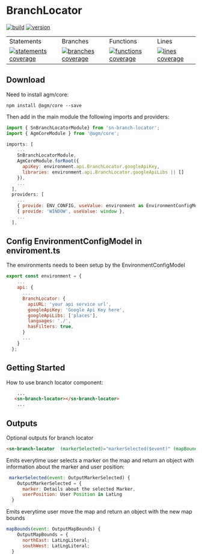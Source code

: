 # BranchLocator


<a href="https://nexus.devops.blue4sky.com/" rel="nofollow"><img id="Build" src="https://img.shields.io/badge/Build-OK-green.svg" alt="build"></a>
<a href="https://nexus.devops.blue4sky.com/" rel="nofollow"><img id="Version" src="https://img.shields.io/badge/Version-0.8.0-green.svg" alt="version"></a>

<table id="Coverage">
<tr><td>Statements</td><td>Branches</td><td>Functions</td><td>Lines</td></tr>
<tr>
<td>
<a href="https://nexus.devops.blue4sky.com/" rel="nofollow"><img id="Statements" src="https://img.shields.io/badge/Coverage-91.98%25-green.svg" alt="statements coverage"></a>
</td>
<td>
<a href="https://nexus.devops.blue4sky.com/" rel="nofollow"><img id="Branches" src="https://img.shields.io/badge/Coverage-80.75%25-green.svg" alt="branches coverage"></a>
</td>
<td>
<a href="https://nexus.devops.blue4sky.com/" rel="nofollow"><img id="Functions" src="https://img.shields.io/badge/Coverage-88.76%25-green.svg" alt="functions coverage"></a>
</td>
<td>
<a href="https://nexus.devops.blue4sky.com/" rel="nofollow"><img id="Lines" src="https://img.shields.io/badge/Coverage-91.51%25-green.svg" alt="lines coverage"></a>
</td>
</tr>
</table>




## Download
Need to install agm/core:

```npm
npm install @agm/core --save
```
Then add in the main module the following imports and providers:

```typescript
import { SnBranchLocatorModule} from 'sn-branch-locator';
import { AgmCoreModule } from '@agm/core';
```

```js
imports: [
    ...
    SnBranchLocatorModule,
    AgmCoreModule.forRoot({
      apiKey: environment.api.BranchLocator.googleApiKey,
      libraries: environment.api.BranchLocator.googleApiLibs || []
    }),
    ...
  ],
  providers: [
    ...
    { provide: ENV_CONFIG, useValue: environment as EnvironmentConfigModel },
    { provide: 'WINDOW', useValue: window },
    ...
  ],
```
## Config EnvironmentConfigModel in enviroment.ts

The environments needs to been setup by the EnvironmentConfigModel


```js
export const environment = {
    ...
    api: {
      ...
      BranchLocator: {
        apiURL: 'your api service url',
        googleApiKey: 'Google Api Key here',
        googleApiLibs: ['places'],
        languages: './',
        hasFilters: true,
      }
      ...
    }
  };
```

## Getting Started
How to use branch locator component:

```html
    ...
   <sn-branch-locator></sn-branch-locator>
    ...
```

## Outputs
Optional outputs for branch locator


```html
<sn-branch-locator  (markerSelected)="markerSelected($event)" (mapBounds)="mapBounds($event)"></sn-branch-locator>
```
Emits everytime user selects a marker on the map and return an object with information about the marker and user position:

```js
 markerSelected(event: OutputMarkerSelected) {
    OutputMarkerSelected = {
      marker: Details about the selected Marker,
      userPosition: User Position in LatLng
  }
```

Emits everytime user move the map and return an object with the new map bounds

```js
mapBounds(event: OutputMapBounds) {
    OutputMapBounds = {
      northEast: LatLngLiteral;
      southWest: LatLngLiteral;
  }
```